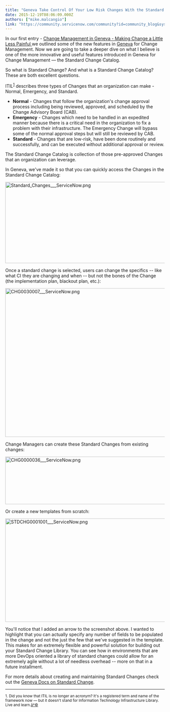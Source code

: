 ```yaml
---
title: "Geneva Take Control Of Your Low Risk Changes With the Standard Change Catalog"
date: 2015-12-19T08:06:09.000Z
authors: ["mike.malcangio"]
link: "https://community.servicenow.com/community?id=community_blog&sys_id=d9dc6665dbd0dbc01dcaf3231f9619f0"
---
```

<p>In our first entry - <a title="" _jive_internal="true" href="/community?id=community_blog&sys_id=89dc6665dbd0dbc01dcaf3231f961991">Change Management in Geneva - Making Change a Little Less Painful </a>we outlined some of the new features in <a title="ocs.servicenow.com/release_notes/geneva-release-notes.html" href="https://docs.servicenow.com/release_notes/geneva-release-notes.html">Geneva</a> for Change Management. Now we are going to take a deeper dive on what I believe is one of the more innovative and useful features introduced in Geneva for Change Management — the Standard Change Catalog.</p><p></p><p>So what is Standard Change? And what is a Standard Change Catalog? These are both excellent questions.</p><p></p><p>ITIL<sup><a title="/" href="#fn1">1</a></sup> describes three types of Changes that an organization can make - Normal, Emergency, and Standard.</p><p></p><ul><li><strong>Normal</strong> - Changes that follow the organization's change approval process including being reviewed, approved, and scheduled by the Change Advisory Board (CAB).</li><li><strong>Emergency</strong> - Changes which need to be handled in an expedited manner because there is a critical need in the organization to fix a problem with their infrastructure. The Emergency Change will bypass some of the normal approval steps but will still be reviewed by CAB.</li><li><strong>Standard</strong> - Changes that are low-risk, have been done routinely and successfully, and can be executed without additional approval or review.</li></ul><p></p><p>The Standard Change Catalog is collection of those pre-approved Changes that an organization can leverage.</p><p></p><p>In Geneva, we've made it so that you can quickly access the Changes in the Standard Change Catalog:</p><p><img   alt="Standard_Changes___ServiceNow.png" class="image-2 jive-image" src="8440380adb98dfc03eb27a9e0f961967.iix" style="width: 620px; height: 256px;"/></p><p></p><p>Once a standard change is selected, users can change the specifics -- like what CI they are changing and when -- but not the bones of the Change (the implementation plan, blackout plan, etc.):</p><p><img   alt="CHG0030007___ServiceNow.png" class="image-3 jive-image" src="7eecc84adbd09704ed6af3231f961923.iix" style="width: 620px; height: 469px;"/></p><p></p><p>Change Managers can create these Standard Changes from existing changes:</p><p><img   alt="CHG0000036___ServiceNow.png" class="image-1 jive-image" src="9915554adb981b04ed6af3231f96195b.iix" style="width: 620px; height: 150px;"/></p><p></p><p>Or create a new templates from scratch:</p><p><img   alt="STDCHG0001001___ServiceNow.png" class="image-4 jive-image" src="214177bddb5c93041dcaf3231f9619c0.iix" style="width: 620px; height: 326px;"/></p><p>You'll notice that I added an arrow to the screenshot above. I wanted to highlight that you can actually specify any number of fields to be populated in the change and not the just the few that we've suggested in the template. This makes for an extremely flexible and powerful solution for building out your Standard Change Library. You can see how in environments that are more DevOps oriented a library of standard changes could allow for an extremely agile without a lot of needless overhead -- more on that in a future installment.</p><p></p><p>For more details about creating and maintaining Standard Changes check out the <a title="ocs.servicenow.com/product/change_management/concept/c_StandardChangeCatalogPlugin.html" href="https://docs.servicenow.com/product/change_management/concept/c_StandardChangeCatalogPlugin.html">Geneva Docs on Standard Change</a>.</p><p></p><hr/><p><sup>1. Did you know that ITIL is no longer an acronym? It's a registered term and name of the framework now — but it doesn't stand for Information Technology Infrastructure Library. Live and learn.<a href="#ref1" title="Jump back to footnote 1 in the text.">â†©</a></sup></p>